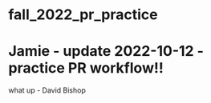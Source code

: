 # fall_2022_pr_practice


# Jamie - update 2022-10-12 - practice PR workflow!!

what up - David Bishop